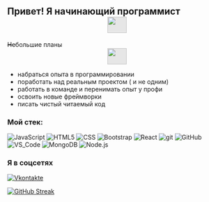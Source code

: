 ## Привет! Я начинающий программист <img style="display: block;-webkit-user-select: none;margin: auto;cursor: zoom-in;background-color: hsl(0, 0%, 90%);" src="https://camo.githubusercontent.com/fb070d9f71a64edbafed08519130d75e7e0a0a69665d50d94ad095157f702e59/68747470733a2f2f6d656469612e67697068792e636f6d2f6d656469612f6d47634e6a736657416a593541455a4e77362f67697068792e676966" width="44" height="37">

~~Не~~большие планы <img style="display: block;-webkit-user-select: none;margin: auto;cursor: zoom-in;background-color: hsl(0, 0%, 90%);" src="https://camo.githubusercontent.com/be37cdc8f930300096c506ad4574eaae977c48fbb2705cfcb92f4eeab8282c7a/68747470733a2f2f6d656469612e67697068792e636f6d2f6d656469612f56674344417a634b767352364f4d307557672f67697068792e676966" width="44" height="37">
* набраться опыта в программировании
* поработать над реальным проектом ( и не одним)
* работать в команде и перенимать опыт у профи
* освоить новые фреймворки
* писать чистый читаемый код


### Мой стек:
![JavaScript](https://img.shields.io/badge/-JavaScript-003f5c)  ![HTML5](https://img.shields.io/badge/-HTML5-003f5c)  ![CSS](https://img.shields.io/badge/-CSS-003f5c)  ![Bootstrap](https://img.shields.io/badge/-Bootstrap-003f5c)  ![React](https://img.shields.io/badge/-React-003f5c)  ![git](https://img.shields.io/badge/-git-003f5c)  ![GitHub](https://img.shields.io/badge/-GitHub-003f5c)  ![VS_Code](https://img.shields.io/badge/-VS_Code-003f5c)  ![MongoDB](https://img.shields.io/badge/-MongoDB-003f5c)  ![Node.js](https://img.shields.io/badge/-Node.js-003f5c)

### Я в соцсетях
[![Vkontakte](https://img.shields.io/badge/-Vkontakte-003f5c?style=for-the-badge&logo=Vk)](https://vk.com/nata.radina)

[![GitHub Streak](https://github-readme-streak-stats.herokuapp.com/?user=igronat)](https://git.io/streak-stats)


<!--
**igronat/igronat** is a ✨ _special_ ✨ repository because its `README.md` (this file) appears on your GitHub profile.

Here are some ideas to get you started:

- 🔭 I’m currently working on ...
- 🌱 I’m currently learning ...
- 👯 I’m looking to collaborate on ...
- 🤔 I’m looking for help with ...
- 💬 Ask me about ...
- 📫 How to reach me: ...
- 😄 Pronouns: ...
- ⚡ Fun fact: ...
-->
